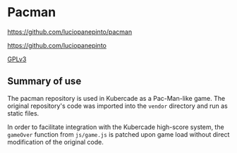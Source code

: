 # Pacman

https://github.com/luciopanepinto/pacman

https://github.com/luciopanepinto

[GPLv3](https://www.gnu.org/licenses/gpl-3.0.en.html)

## Summary of use

The pacman repository is used in Kubercade as a Pac-Man-like game. The original repository's code was imported into the `vendor` directory and run as static files.

In order to facilitate integration with the Kubercade high-score system, the `gameOver` function from `js/game.js` is patched upon game load without direct modification of the original code.
